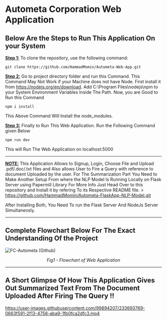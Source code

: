 # Autometa Corporation Web Application

Below Are the Steps to Run This Application On your System
--------------------------------------------------------------------
<ins>**Step 1:**</ins> To clone the repository, use the following command:

```
git clone https://github.com/HammadMomin/Autometa-Web-App.git
```
<ins>**Step 2:**</ins> Go to project directory folder and run this Command. This Command May Not Work if your Machine does not have Node. First install it from  https://nodejs.org/en/download.  Add ‪C:\Program Files\nodejs\npm to your System Environment Variables Inside The Path. Now, you are Good to Run this Command 

```
npm i install
```
This Above Command Will Install the node_modules. 

<ins>**Step 3:**</ins> Finally to Run This Web Application. Run the Following Command given Below

```
npm run dev
```
This will Run The Web Application on localhost:5000

----------------------------------------------------------------------------------------------------


<ins>**NOTE:**</ins> This Application Allows to Signup, Login, Choose File and  Upload .pdf/.doc/.txt files and Also allows User to Fire a Query with reference to document Uploaded by the user. For The Summarization Part You Need to Make Another Setup From where the NLP Model Is Running Locally on Flask Server using Papermill Library 
For More Info Just Head Over to this repository and Install it by refering To its Respective README file. > https://github.com/HammadMomin/Autometa-FlaskApp-NLP-Model.git

After Installing Both, You Need To run the Flask Server And NodeJs Server Simultaneosly. 

----------------------------------------------------------------------------------------------------

## Complete Flowchart Below For The Exact Understanding Of the Project 

![FC-Autometa (Github)](https://user-images.githubusercontent.com/99894207/233685556-2f4782c5-2c23-4a03-bfb5-204ee43b6787.png)
<p align="center">
<em> Fig1 - Flowchart of Web Application</em>
</p>

----------------------------------------------------------------------------------------------------

## A Short Glimpse Of How This Application Gives Out Summarized Text From The Document Uploaded After Firing The Query !! 

https://user-images.githubusercontent.com/99894207/233693769-0663f591-2f13-4758-aba9-1fb0fca2dfc3.mp4



                             


